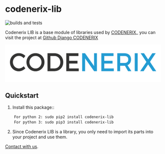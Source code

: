 # codenerix-lib

![builds and tests](https://github.com/codenerix/codenerix-lib/actions/workflows/build_and_test.yaml/badge.svg?branch=master)

Codenerix LIB is a base module of libraries used by [CODENERIX](http://www.codenerix.com/)_ you can visit the project at [Github Django CODENERIX](https://github.com/codenerix/django-codenerix)

![CODENERIXd](https://github.com/codenerix/django-codenerix/raw/master/codenerix/static/codenerix/img/codenerix.png)


## Quickstart

1. Install this package::

```bash
    For python 2: sudo pip2 install codenerix-lib
    For python 3: sudo pip3 install codenerix-lib
```

2. Since Codenerix LIB is a library, you only need to import its parts into your project and use them.

[Contact with us](https://codenerix.com/contact/).
